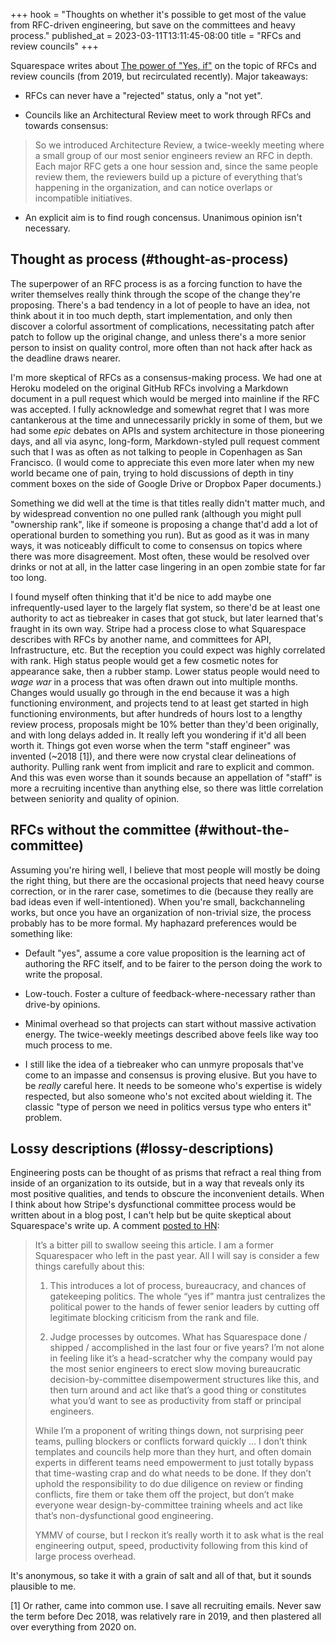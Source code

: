 +++
hook = "Thoughts on whether it's possible to get most of the value from RFC-driven engineering, but save on the committees and heavy process."
published_at = 2023-03-11T13:11:45-08:00
title = "RFCs and review councils"
+++

Squarespace writes about [The power of "Yes, if"](https://engineering.squarespace.com/blog/2019/the-power-of-yes-if) on the topic of RFCs and review councils (from 2019, but recirculated recently). Major takeaways:

* RFCs can never have a "rejected" status, only a "not yet".

* Councils like an Architectural Review meet to work through RFCs and towards consensus:

> So we introduced Architecture Review, a twice-weekly meeting where a small group of our most senior engineers review an RFC in depth. Each major RFC gets a one hour session and, since the same people review them, the reviewers build up a picture of everything that’s happening in the organization, and can notice overlaps or incompatible initiatives.

* An explicit aim is to find rough concensus. Unanimous opinion isn't necessary.

## Thought as process (#thought-as-process)

The superpower of an RFC process is as a forcing function to have the writer themselves really think through the scope of the change they're proposing. There's a bad tendency in a lot of people to have an idea, not think about it in too much depth, start implementation, and only then discover a colorful assortment of complications, necessitating patch after patch to follow up the original change, and unless there's a more senior person to insist on quality control, more often than not hack after hack as the deadline draws nearer.

I'm more skeptical of RFCs as a consensus-making process. We had one at Heroku modeled on the original GitHub RFCs involving a Markdown document in a pull request which would be merged into mainline if the RFC was accepted. I fully acknowledge  and somewhat regret that I was more cantankerous at the time and unnecessarily prickly in some of them, but we had some _epic_ debates on APIs and system architecture in those pioneering days, and all via async, long-form, Markdown-styled pull request comment such that I was as often as not talking to people in Copenhagen as San Francisco. (I would come to appreciate this even more later when my new world became one of pain, trying to hold discussions of depth in tiny comment boxes on the side of Google Drive or Dropbox Paper documents.)

Something we did well at the time is that titles really didn't matter much, and by widespread convention no one pulled rank (although you might pull "ownership rank", like if someone is proposing a change that'd add a lot of operational burden to something you run). But as good as it was in many ways, it was noticeably difficult to come to consensus on topics where there was more disagreement. Most often, these would be resolved over drinks or not at all, in the latter case lingering in an open zombie state for far too long.

I found myself often thinking that it'd be nice to add maybe one infrequently-used layer to the largely flat system, so there'd be at least one authority to act as tiebreaker in cases that got stuck, but later learned that's fraught in its own way. Stripe had a process close to what Squarespace describes with RFCs by another name, and committees for API, Infrastructure, etc. But the reception you could expect was highly correlated with rank. High status people would get a few cosmetic notes for appearance sake, then a rubber stamp. Lower status people would need to _wage war_ in a process that was often drawn out into multiple months. Changes would usually go through in the end because it was a high functioning environment, and projects tend to at least get started in high functioning environments, but after hundreds of hours lost to a lengthy review process, proposals might be 10% better than they'd been originally, and with long delays added in. It really left you wondering if it'd all been worth it. Things got even worse when the term "staff engineer" was invented (~2018 [1]), and there were now crystal clear delineations of authority. Pulling rank went from implicit and rare to explicit and common. And this was even worse than it sounds because an appellation of "staff" is more a recruiting incentive than anything else, so there was little correlation between seniority and quality of opinion.

## RFCs without the committee (#without-the-committee)

Assuming you're hiring well, I believe that most people will mostly be doing the right thing, but there are the occasional projects that need heavy course correction, or in the rarer case, sometimes to die (because they really are bad ideas even if well-intentioned). When you're small, backchanneling works, but once you have an organization of non-trivial size, the process probably has to be more formal. My haphazard preferences would be something like:

* Default "yes", assume a core value proposition is the learning act of authoring the RFC itself, and to be fairer to the person doing the work to write the proposal.

* Low-touch. Foster a culture of feedback-where-necessary rather than drive-by opinions.

* Minimal overhead so that projects can start without massive activation energy. The twice-weekly meetings described above feels like way too much process to me.

* I still like the idea of a tiebreaker who can unmyre proposals that've come to an impasse and consensus is proving elusive. But you have to be _really_ careful here. It needs to be someone who's expertise is widely respected, but also someone who's not excited about wielding it. The classic "type of person we need in politics versus type who enters it" problem.

## Lossy descriptions (#lossy-descriptions)

Engineering posts can be thought of as prisms that refract a real thing from inside of an organization to its outside, but in a way that reveals only its most positive qualities, and tends to obscure the inconvenient details. When I think about how Stripe's dysfunctional committee process would be written about in a blog post, I can't help but be quite skeptical about Squarespace's write up. A comment [posted to HN](https://news.ycombinator.com/item?id=34947274):

> It’s a bitter pill to swallow seeing this article. I am a former Squarespacer who left in the past year. All I will say is consider a few things carefully about this:
> 
> 1. This introduces a lot of process, bureaucracy, and chances of gatekeeping politics. The whole “yes if” mantra just centralizes the political power to the hands of fewer senior leaders by cutting off legitimate blocking criticism from the rank and file.
>
> 2. Judge processes by outcomes. What has Squarespace done / shipped / accomplished in the last four or five years? I’m not alone in feeling like it’s a head-scratcher why the company would pay the most senior engineers to erect slow moving bureaucratic decision-by-committee disempowerment structures like this, and then turn around and act like that’s a good thing or constitutes what you’d want to see as productivity from staff or principal engineers.
>
> While I’m a proponent of writing things down, not surprising peer teams, pulling blockers or conflicts forward quickly … I don’t think templates and councils help more than they hurt, and often domain experts in different teams need empowerment to just totally bypass that time-wasting crap and do what needs to be done. If they don’t uphold the responsibility to do due diligence on review or finding conflicts, fire them or take them off the project, but don’t make everyone wear design-by-committee training wheels and act like that’s non-dysfunctional good engineering.
> 
> YMMV of course, but I reckon it’s really worth it to ask what is the real engineering output, speed, productivity following from this kind of large process overhead.

It's anonymous, so take it with a grain of salt and all of that, but it sounds plausible to me.

[1] Or rather, came into common use. I save all recruiting emails. Never saw the term before Dec 2018, was relatively rare in 2019, and then plastered all over everything from 2020 on.